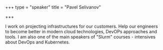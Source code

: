 +++
type = "speaker"
title = "Pavel Selivanov"

+++

I work on projecting infrastructures for our customers. Help our engineers to become better in modern cloud technologies, DevOPs approaches and tools. I am also one of the main speakers of "Slurm" courses - intensives about DevOps and Kubernetes.
